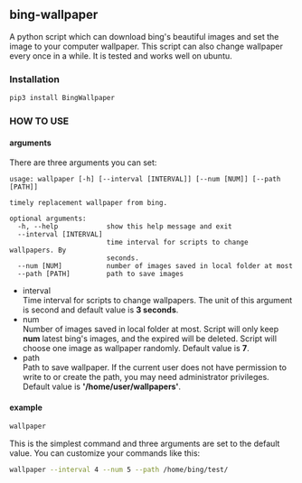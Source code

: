 ## bing-wallpaper
A python script which can download bing's beautiful images and set the image to your computer wallpaper. This script can also change wallpaper every once in a while. It is tested and works well on ubuntu.   
### Installation
```bash
pip3 install BingWallpaper
```
### HOW TO USE
#### arguments
There are three arguments you can set:
```
usage: wallpaper [-h] [--interval [INTERVAL]] [--num [NUM]] [--path [PATH]]

timely replacement wallpaper from bing.

optional arguments:
  -h, --help            show this help message and exit
  --interval [INTERVAL]
                        time interval for scripts to change wallpapers. By
                        seconds.
  --num [NUM]           number of images saved in local folder at most
  --path [PATH]         path to save images
```
* interval  
Time interval for scripts to change wallpapers. The unit of this argument is second and default value is **3 seconds**. 
* num  
Number of images saved in local folder at most. Script will only keep **num** latest bing's images, and the expired will be deleted. Script will choose one image as wallpaper randomly. Default value is **7**.
* path  
Path to save wallpaper. If the current user does not have permission to write to or create the path, you may need administrator privileges. Default value is **'/home/user/wallpapers'**.  

#### example
```bash
wallpaper
``` 
This is the simplest command and three arguments are set to the default value. You can customize your commands like this:
```bash
wallpaper --interval 4 --num 5 --path /home/bing/test/
```